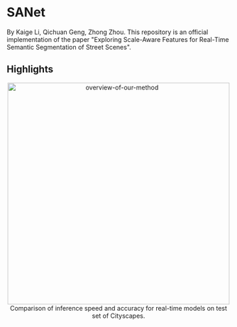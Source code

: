 # SANet
By Kaige Li, Qichuan Geng, Zhong Zhou. This repository is an official implementation of the paper "Exploring Scale-Aware Features for Real-Time Semantic Segmentation of Street Scenes".

## Highlights
<p align="center">
  <img src="figs/cityscapes_score.jpg" alt="overview-of-our-method" width="500"/></br>
  <span align="center">Comparison of inference speed and accuracy for real-time models on test set of Cityscapes.</span> 
</p>

